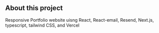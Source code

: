 ## About this project

Responsive Portfolio website uisng React, React-email, Resend, Next.js, typescript, tailwind CSS, and Vercel

